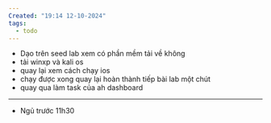```yaml
---
Created: "19:14 12-10-2024"
tags:
  - todo
---
```


- Dạo trên seed lab xem có phần mềm tải về không
- tải winxp và kali os
- quay lại xem cách chạy ios
- chạy được xong quay lại hoàn thành tiếp bài lab một chút 
- quay qua làm task của ah dashboard

---
- Ngủ trước 11h30